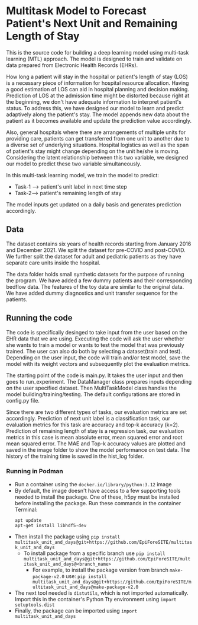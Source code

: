 # Multitask Model to Forecast Patient's Next Unit and Remaining Length of Stay

This is the source code for building a deep learning model using multi-task learning (MTL) approach. The model is designed to train and validate on data prepared from Electronic Health Records (EHRs).

How long a patient will stay in the hospital or patient's length of stay (LOS) is a necessary piece of information for hospital resource allocation. Having a good estimation of LOS can aid in hospital planning and decision making. Prediction of LOS at the admission time might be distorted because right at the beginning, we don't have adequate information to interpret patient's status. To address this, we have designed our model to learn and predict adaptively along the patient's stay. The model appends new data about the patient as it becomes available and update the prediction value accordingly. 

Also, general hospitals where there are arrangements of multiple units for providing care, patients can get transferred from one unit to another due to a diverse set of underlying situations. Hospital logistics as well as the span of patient's stay might change depending on the unit he/she is moving. Considering the latent relationship between this two variable, we designed our model to predict these two variable simultaneously.

In this multi-task learning model, we train the model to predict:<br>
  - Task-1 --> patient's unit label in next time step
  - Task-2--> patient's remaining length of stay

The model inputs get updated on a daily basis and generates prediction accordingly.

## Data

The dataset contains six years of health records starting from January 2016 and December 2021. We split the dataset for pre-COVID and post-COVID. We further split the dataset for adult and pediatric patients as they have separate care units inside the hospital.

The data folder holds small synthetic datasets for the purpose of running the program. We have added a few dummy patients and their corresponding bedflow data. The features of the toy data are similar to the original data. We have added dummy diagnostics and unit transfer sequence for the patients.

## Running the code

The code is specifically desinged to take input from the user based on the EHR data that we are using. Executing the code will ask the user whether she wants to train a model or wants to test the model that was previously trained. The user can also do both by selecting a dataset(train and test). Depending on the user input, the code will train and/or test model, save the model with its weight vectors and subsequently plot the evaluation metrics.

The starting point of the code is main.py. It takes the user input and then goes to run_experiment. The DataManager class prepares inputs depending on the user specified dataset. Then MultiTaskModel class handles the model building/training/testing. The default configurations are stored in config.py file. 

Since there are two different types of tasks, our evaluation metrics are set accordingly. Prediction of next unit label is a classification task, our evaluation metrics for this task are accuracy and top-k accuracy (k=2). Prediction of remaining length of stay is a regression task, our evaluation metrics in this case is mean absolute error, mean squared error and root mean squared error. The MAE and Top-k accuracy values are plotted and saved in the image folder to show the model performance on test data. The history of the training time is saved in the hist_log folder.

### Running in Podman
- Run a container using the `docker.io/library/python:3.12` image
- By default, the image doesn't have access to a few supporting tools needed to install the package. One of these, h5py must be installed before installing the package. Run these commands in the container Terminal:
  ```
  apt update
  apt-get install libhdf5-dev
  ```
- Then install the package using `pip install multitask_unit_and_days@git+https://github.com/EpiForeSITE/multitask_unit_and_days`
  - To install package from a specific branch use `pip install multitask_unit_and_days@git+https://github.com/EpiForeSITE/multitask_unit_and_days@<branch_name>`
    - For example, to install the package version from branch `make-package-v2.0` use: `pip install multitask_unit_and_days@git+https://github.com/EpiForeSITE/multitask_unit_and_days@make-package-v2.0`
- The next tool needed is `distutils`, which is not imported automatically. Import this in the container's Python Tty environment using `import setuptools.dist`
- Finally, the package can be imported using `import multitask_unit_and_days`


